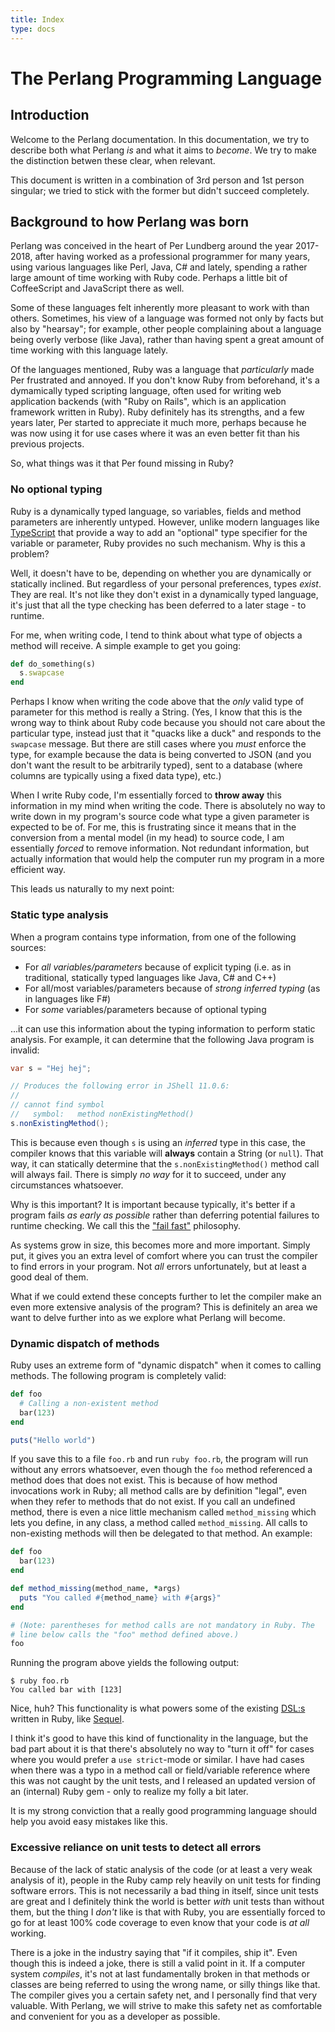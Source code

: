 ```yaml
---
title: Index
type: docs
---
```


# The Perlang Programming Language

## Introduction

Welcome to the Perlang documentation. In this documentation, we try to describe both what Perlang _is_ and what it aims to _become_. We try to make the distinction betwen these clear, when relevant.

This document is written in a combination of 3rd person and 1st person singular; we tried to stick with the former but didn't succeed completely.

## Background to how Perlang was born

Perlang was conceived in the heart of Per Lundberg around the year 2017-2018, after having worked as a professional programmer for many years, using various languages like Perl, Java, C# and lately, spending a rather large amount of time working with Ruby code. Perhaps a little bit of CoffeeScript and JavaScript there as well.

Some of these languages felt inherently more pleasant to work with than others. Sometimes, his view of a language was formed not only by facts but also by "hearsay"; for example, other people complaining about a language being overly verbose (like Java), rather than having spent a great amount of time working with this language lately.

Of the languages mentioned, Ruby was a language that _particularly_ made Per frustrated and annoyed. If you don't know Ruby from beforehand, it's a dymamically typed scripting language, often used for writing web application backends (with "Ruby on Rails", which is an application framework written in Ruby). Ruby definitely has its strengths, and a few years later, Per started to appreciate it much more, perhaps because he was now using it for use cases where it was an even better fit than his previous projects.

So, what things was it that Per found missing in Ruby?

### No optional typing

Ruby is a dynamically typed language, so variables, fields and method parameters are inherently untyped. However, unlike modern languages like [TypeScript](https://www.typescriptlang.org/) that provide a way to add an "optional" type specifier for the variable or parameter, Ruby provides no such mechanism. Why is this a problem?

Well, it doesn't have to be, depending on whether you are dynamically or statically inclined. But regardless of your personal preferences, types _exist_. They are real. It's not like they don't exist in a dynamically typed language, it's just that all the type checking has been deferred to a later stage - to runtime.

For me, when writing code, I tend to think about what type of objects a method will receive. A simple example to get you going:

```ruby
def do_something(s)
  s.swapcase
end
```

Perhaps I know when writing the code above that the _only_ valid type of parameter for this method is really a String. (Yes, I know that this is the wrong way to think about Ruby code because you should not care about the particular type, instead just that it "quacks like a duck" and responds to the `swapcase` message. But there are still cases where you *must* enforce the type, for example because the data is being converted to JSON (and you don't want the result to be arbitrarily typed), sent to a database (where columns are typically using a fixed data type), etc.)

When I write Ruby code, I'm essentially forced to **throw away** this information in my mind when writing the code. There is absolutely no way to write down in my program's source code what type a given parameter is expected to be of. For me, this is frustrating since it means that in the conversion from a mental model (in my head) to source code, I am essentially _forced_ to remove information. Not redundant information, but actually information that would help the computer run my program in a more efficient way.

This leads us naturally to my next point:

### Static type analysis

When a program contains type information, from one of the following sources:

- For _all variables/parameters_ because of explicit typing (i.e. as in traditional, statically typed languages like Java, C# and C++)
- For all/most variables/parameters because of _strong inferred typing_ (as in languages like F#)
- For _some_ variables/parameters because of optional typing

...it can use this information about the typing information to perform static analysis. For example, it can determine that the following Java program is invalid:

```java
var s = "Hej hej";

// Produces the following error in JShell 11.0.6:
//
// cannot find symbol
//   symbol:   method nonExistingMethod()
s.nonExistingMethod();
```

This is because even though `s` is using an _inferred_ type in this case, the compiler knows that this variable will **always** contain a String (or `null`). That way, it can statically determine that the `s.nonExistingMethod()` method call will always fail. There is simply _no way_ for it to succeed, under any circumstances whatsoever.

Why is this important? It is important because typically, it's better if a program fails _as early as possible_ rather than deferring potential failures to runtime checking. We call this the ["fail fast"](https://en.wikipedia.org/wiki/Fail-fast) philosophy.

As systems grow in size, this becomes more and more important. Simply put, it gives you an extra level of comfort where you can trust the compiler to find errors in your program. Not _all_ errors unfortunately, but at least a good deal of them.

What if we could extend these concepts further to let the compiler make an even more extensive analysis of the program? This is definitely an area we want to delve further into as we explore what Perlang will become.

### Dynamic dispatch of methods

Ruby uses an extreme form of "dynamic dispatch" when it comes to calling methods. The following program is completely valid:

```ruby
def foo
  # Calling a non-existent method
  bar(123)
end

puts("Hello world")
```

If you save this to a file `foo.rb` and run `ruby foo.rb`, the program will run without any errors whatsoever, even though the `foo` method referenced a method does that does not exist. This is because of how method invocations work in Ruby; all method calls are by definition "legal", even when they refer to methods that do not exist. If you call an undefined method, there is even a nice little mechanism called `method_missing` which lets you define, in any class, a method called `method_missing`. All calls to non-existing methods will then be delegated to that method. An example:

```ruby
def foo
  bar(123)
end

def method_missing(method_name, *args)
  puts "You called #{method_name} with #{args}"
end

# (Note: parentheses for method calls are not mandatory in Ruby. The
# line below calls the "foo" method defined above.)
foo
```

Running the program above yields the following output:

```shell
$ ruby foo.rb
You called bar with [123]
```

Nice, huh? This functionality is what powers some of the existing [DSL:s](https://en.wikipedia.org/wiki/Domain-specific_language) written in Ruby, like [Sequel](https://github.com/jeremyevans/sequel).

I think it's good to have this kind of functionality in the language, but the bad part about it is that there's absolutely no way to "turn it off" for cases where you would prefer a `use strict`-mode or similar. I have had cases when there was a typo in a method call or field/variable reference where this was not caught by the unit tests, and I released an updated version of an (internal) Ruby gem - only to realize my folly a bit later.

It is my strong conviction that a really good programming language should help you avoid easy mistakes like this.

### Excessive reliance on unit tests to detect all errors

Because of the lack of static analysis of the code (or at least a very weak analysis of it), people in the Ruby camp rely heavily on unit tests for finding software errors. This is not necessarily a bad thing in itself, since unit tests are great and I definitely think the world is better _with_ unit tests than without them, but the thing I _don't_ like is that with Ruby, you are essentially forced to go for at least 100% code coverage to even know that your code is _at all_ working.

There is a joke in the industry saying that "if it compiles, ship it". Even though this is indeed a joke, there is still a valid point in it. If a computer system _compiles_, it's not at last fundamentally broken in that methods or classes are being referred to using the wrong name, or silly things like that. The compiler gives you a certain safety net, and I personally find that very valuable. With Perlang, we will strive to make this safety net as comfortable and convenient for you as a developer as possible.
